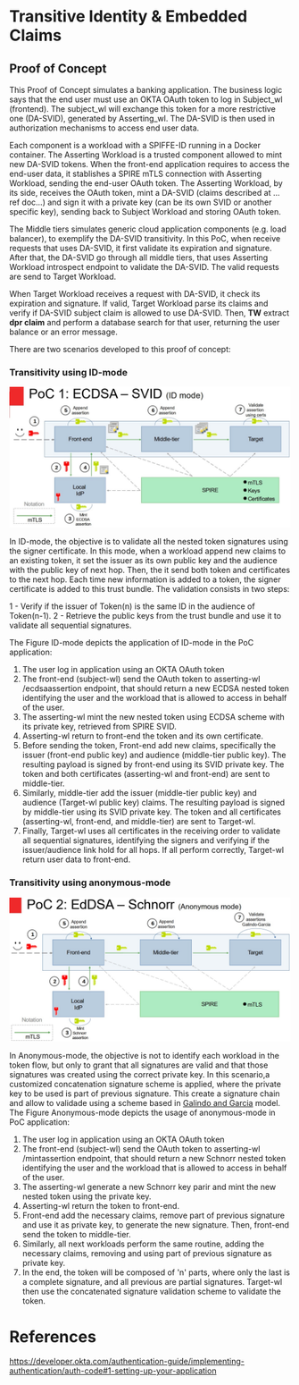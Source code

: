 # Transitive Identity & Embedded Claims

## Proof of Concept

This Proof of Concept simulates a banking application. The business logic says that the end user must use an OKTA OAuth token to log in Subject_wl (frontend). The subject_wl will exchange this token for a more restrictive one (DA-SVID), generated by Asserting_wl. The DA-SVID is then used in authorization mechanisms to access end user data.

Each component is a workload with a SPIFFE-ID running in a Docker container. The Asserting Workload is a trusted component allowed to mint new DA-SVID tokens. When the front-end application requires to access the end-user data, it stablishes a SPIRE mTLS connection with Asserting Workload, sending the end-user OAuth token. The Asserting Workload, by its side, receives the OAuth token, mint a DA-SVID (claims described at ... ref doc...) and sign it with a private key (can be its own SVID or another specific key), sending back to Subject Workload and storing OAuth token.

The Middle tiers simulates generic cloud application components (e.g. load balancer), to exemplify the DA-SVID transitivity. In this PoC, when receive requests that uses DA-SVID, it first validate its expiration and signature. After that, the DA-SVID go through all middle tiers, that uses Asserting Workload introspect endpoint to validate the DA-SVID. The valid requests are send to Target Workload.

When Target Workload receives a request with DA-SVID, it check its expiration and signature. If valid, Target Workload parse its claims and verify if DA-SVID subject claim is allowed to use DA-SVID. Then, **TW** extract **dpr claim** and perform a database search for that user, returning the user balance or an error message.

There are two scenarios developed to this proof of concept: 

### Transitivity using ID-mode
![ID-mode](https://github.com/HPE-USP-SPIRE/signed-assertions/blob/main/doc/PoC_1_ecdsa_idmode_flow.jpg)

In ID-mode, the objective is to validate all the nested token signatures using the signer certificate. In this mode, when a workload append new claims to an existing token, it set the issuer as its own public key and the audience with the public key of next hop. Then, the it send both token and certificates to the next hop. Each time new information is added to a token, the signer certificate is added to this trust bundle. The validation consists in two steps: 

1 - Verify if the issuer of Token(n) is the same ID in the audience of Token(n-1).
2 - Retrieve the public keys from the trust bundle and use it to validate all sequential signatures.

The Figure ID-mode depicts the application of ID-mode in the PoC application:

1.  The user log in application using an OKTA OAuth token
2.  The front-end (subject-wl) send the OAuth token to asserting-wl /ecdsaassertion endpoint, that should return a new ECDSA nested token identifying the user and the workload that is allowed to access in behalf of the user.
3.  The asserting-wl mint the new nested token using ECDSA scheme with its private key, retrieved from SPIRE SVID.
4.  Asserting-wl return to front-end the token and its own certificate.
5.  Before sending the token, Front-end add new claims, specifically the issuer (front-end public key) and audience (middle-tier public key). The resulting payload is signed by front-end using its SVID private key. The token and both certificates (asserting-wl and front-end) are sent to middle-tier.
6.  Similarly, middle-tier add the issuer (middle-tier public key) and audience (Target-wl public key) claims. The resulting payload is signed by middle-tier using its SVID private key. The token and all certificates (asserting-wl, front-end, and middle-tier) are sent to Target-wl.
7.  Finally, Target-wl uses all certificates in the receiving order to validate all sequential signatures, identifying the signers and verifying if the issuer/audience link hold for all hops. If all perform correctly, Target-wl return user data to front-end.

### Transitivity using anonymous-mode
![anonymous-mode](https://github.com/HPE-USP-SPIRE/signed-assertions/blob/main/doc/PoC_2_anonymousmode_flow.jpg)


In Anonymous-mode, the objective is not to identify each workload in the token flow, but only to grant that all signatures are valid and that those signatures was created using the correct private key. In this scenario,a customized concatenation signature scheme is applied, where the private key to be used is part of previous signature. This create a signature chain and allow to validade using a scheme based in [Galindo and Garcia](https://doi.org/10.1007/978-3-642-02384-2_9) model. The Figure Anonymous-mode depicts the usage of anonymous-mode in PoC application:

1. The user log in application using an OKTA OAuth token
2. The front-end (subject-wl) send the OAuth token to asserting-wl /mintassertion endpoint, that should return a new Schnorr nested token identifying the user and the workload that is allowed to access in behalf of the user.
3. The asserting-wl generate a new Schnorr key parir and mint the new nested token using the private key.
4. Asserting-wl return the token to front-end.
5. Front-end add the necessary claims, remove part of previous signature and use it as private key, to generate the new signature. Then, front-end send the token to middle-tier.
6. Similarly, all next workloads perform the same routine, adding the necessary claims, removing and using part of previous signature as private key.
7. In the end, the token will be composed of 'n' parts, where only the last is a complete signature, and all previous are partial signatures. Target-wl then use the concatenated signature validation scheme to validate the token.


# References

https://developer.okta.com/authentication-guide/implementing-authentication/auth-code#1-setting-up-your-application
